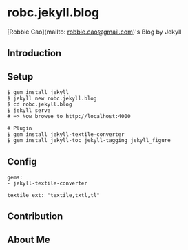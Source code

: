 # robc.jekyll.blog

[Robbie Cao](mailto: robbie.cao@gmail.com)'s Blog by Jekyll

## Introduction

## Setup

```
$ gem install jekyll
$ jekyll new robc.jekyll.blog
$ cd robc.jekyll.blog
$ jekyll serve
# => Now browse to http://localhost:4000

# Plugin
$ gem install jekyll-textile-converter
$ gem install jekyll-toc jekyll-tagging jekyll_figure
```

## Config

```
gems:
- jekyll-textile-converter

textile_ext: "textile,txtl,tl"
```

## Contribution

## About Me

